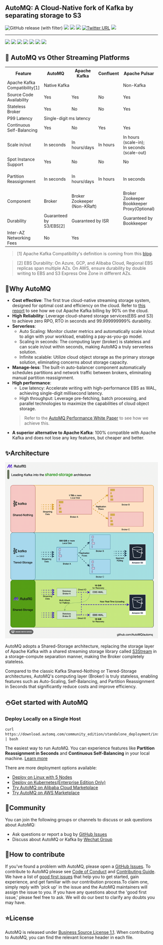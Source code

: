 ## AutoMQ: A Cloud-Native fork of Kafka by separating storage to S3

![GitHub release (with filter)](https://img.shields.io/github/v/release/AutoMQ/automq)
[![](https://img.shields.io/badge/Document-blue)](https://docs.automq.com/docs/automq-s3kafka/YUzOwI7AgiNIgDk1GJAcu6Uanog)
[![](https://img.shields.io/badge/AutoMQ%20vs.%20Kafka(Cost)-yellow)](https://www.automq.com/blog/automq-vs-apache-kafka-a-real-aws-cloud-bill-comparison)
[![](https://img.shields.io/badge/AutoMQ%20vs.%20Kafka(Performance)-orange)](https://docs.automq.com/docs/automq-opensource/IJLQwnVROiS5cUkXfF0cuHnWnNd)
[![Twitter URL](https://img.shields.io/twitter/follow/AutoMQ)](https://twitter.com/intent/follow?screen_name=AutoMQ_Lab)
[![](https://img.shields.io/badge/-%20Wechat%20-red?style=social&logo=discourse)](docs/images/automq-wechat.png)

---

![](https://img.shields.io/badge/AWS-%E2%9C%85-lightgray?logo=amazonaws)
![](https://img.shields.io/badge/Google-%F0%9F%9A%A7-lightyellow?logo=googlecloud)
![](https://img.shields.io/badge/Azure-%F0%9F%9A%A7-lightyellow?logo=microsoftazure)
![](https://img.shields.io/badge/Aliyun-%E2%9C%85-lightgray?logo=alibabacloud)
![](https://img.shields.io/badge/Huawei-%E2%9C%85-lightgray?logo=huawei)
![](https://img.shields.io/badge/Baidu-%E2%9C%85-lightgray?logo=baidu)
![](https://img.shields.io/badge/Tencent-%E2%9C%85-lightgray?logo=tencentqq)

## 🍵 AutoMQ vs Other Streaming Platforms

<table>
  <tr>
    <th>Feature</th>
    <th>AutoMQ</th>
    <th>Apache Kafka</th>
    <th>Confluent</th>
    <th>Apache Pulsar</th>
    <th>Redpanda</th>
    <th>Warpstream</th>
  </tr>
  <tr>
    <td>Apache Kafka Compatibility[1]</td>
    <td colspan="3">Native Kafka</td>
    <td>Non-Kafka</td>
    <td colspan="2">Kafka Protocol</td>
  </tr>
  <tr>
    <td>Source Code Availability</td>
    <td>Yes</td>
    <td>Yes</td>
    <td>No</td>
    <td>Yes</td>
    <td>Yes</td>
    <td>No</td>
  </tr>
  <tr>
    <td>Stateless Broker</td>
    <td>Yes</td>
    <td>No</td>
    <td>No</td>
    <td>Yes</td>
    <td>No</td>
    <td>Yes</td>
  </tr>
  <tr>
    <td>P99 Latency</td>
    <td colspan="5">Single-digit ms latency</td>
    <td><a href="https://www.warpstream.com/blog/warpstream-benchmarks-and-tco">> 1200ms</a></td>
  </tr>
  <tr>
    <td>Continuous Self-Balancing</td>
    <td>Yes</td>
    <td>No</td>
    <td>Yes</td>
    <td>Yes</td>
    <td>Yes</td>
    <td>Yes</td>
  </tr>
  <tr>
    <td>Scale in/out</td>
    <td>In seconds</td>
    <td>In hours/days</td>
    <td>In hours</td>
    <td>In hours<br>(scale-in);<br> In seconds<br>(scale-out)</td>
    <td>In hours<br>In seconds (Enterprise Only)</td>
    <td>In seconds</td>
  </tr>
  <tr>
    <td>Spot Instance Support</td>
    <td>Yes</td>
    <td>No</td>
    <td>No</td>
    <td>No</td>
    <td>No</td>
    <td>Yes</td>
  </tr>
  <tr>
    <td>Partition Reassignment</td>
    <td>In seconds</td>
    <td>In hours/days</td>
    <td>In hours</td>
    <td>In seconds</td>
    <td>In hours<br>In seconds (Enterprise Only)</td>
    <td>In seconds</td>
  </tr>
  <tr>
    <td>Component</td>
    <td>Broker</td>
    <td colspan="2">Broker<br>Zookeeper<br>(Non-KRaft)</td>
    <td>Broker<br>Zookeeper<br>Bookkeeper<br>Proxy(Optional)</td>
    <td>Broker</td>
    <td>Agent<br>MetadataServer</td>
  </tr>
  <tr>
    <td>Durability</td>
    <td>Guaranteed by S3/EBS[2]</td>
    <td colspan="2">Guaranteed by ISR </td>
    <td>Guaranteed by Bookkeeper</td>
    <td>Guaranteed by Raft</td>
    <td>Guaranteed by S3</td>
  </tr>
  <tr>
    <td>Inter-AZ Networking Fees</td>
    <td>No</td>
    <td colspan="4">Yes</td>
    <td>No</td>
  </tr>
</table>


> [1] Apache Kafka Compatibility's definition is coming from this [blog](https://www.kai-waehner.de/blog/2021/05/09/kafka-api-de-facto-standard-event-streaming-like-amazon-s3-object-storage/).

> [2] EBS Durability: On Azure, GCP, and Alibaba Cloud, Regional EBS replicas span multiple AZs. On AWS, ensure durability by double writing to EBS and S3 Express One Zone in different AZs.

## 🔶Why AutoMQ

- **Cost effective**: The first true cloud-native streaming storage system, designed for optimal cost and efficiency on the cloud. Refer to [this report](https://docs.automq.com/docs/automq-opensource/EV6mwoC95ihwRckMsUKcppnqnJb) to see how we cut Apache Kafka billing by 90% on the cloud.
- **High Reliability**: Leverage cloud-shared storage services(EBS and S3) to achieve zero RPO, RTO in seconds and 99.999999999% durability.
- **Serverless**:
  - Auto Scaling: Monitor cluster metrics and automatically scale in/out to align with your workload, enabling a pay-as-you-go model.
  - Scaling in seconds: The computing layer (broker) is stateless and can scale in/out within seconds, making AutoMQ a truly serverless solution.
  - Infinite scalable: Utilize cloud object storage as the primary storage solution, eliminating concerns about storage capacity.
- **Manage-less**: The built-in auto-balancer component automatically schedules partitions and network traffic between brokers, eliminating manual partition reassignment.
- **High performance**:
  - Low latency: Accelerate writing with high-performance EBS as WAL, achieving single-digit millisecond latency.
  - High throughput: Leverage pre-fetching, batch processing, and parallel technologies to maximize the capabilities of cloud object storage.
  > Refer to the [AutoMQ Performance White Paper](https://docs.automq.com/docs/automq-opensource/IJLQwnVROiS5cUkXfF0cuHnWnNd) to see how we achieve this.
- **A superior alternative to Apache Kafka**: 100% compatible with Apache Kafka and does not lose any key features, but cheaper and better.

## ✨Architecture

![image](./docs/images/automq_vs_kafka.gif)

AutoMQ adopts a Shared-Storage architecture, replacing the storage layer of Apache Kafka with a shared streaming storage library called [S3Stream](https://github.com/AutoMQ/automq/tree/main/s3stream) in a storage-compute separation manner, making the Broker completely stateless.

Compared to the classic Kafka Shared-Nothing or Tiered-Storage architectures, AutoMQ's computing layer (Broker) is truly stateless, enabling features such as Auto-Scaling, Self-Balancing, and Partition Reassignment in Seconds that significantly reduce costs and improve efficiency.

## ⛄Get started with AutoMQ

### Deploy Locally on a Single Host
```
curl https://download.automq.com/community_edition/standalone_deployment/install_run.sh | bash
```

The easiest way to run AutoMQ. You can experience features like **Partition Reassignment in Seconds** and **Continuous Self-Balancing** in your local machine. [Learn more](https://docs.automq.com/docs/automq-opensource/EsUBwQei4ilCDjkWb8WcbOZInwc)

There are more deployment options available:
- [Deploy on Linux with 5 Nodes](https://docs.automq.com/docs/automq-opensource/IyXrw3lHriVPdQkQLDvcPGQdnNh)
- [Deploy on Kubernetes(Enterprise Edition Only)](https://docs.automq.com/docs/automq-opensource/KJtLwvdaPi7oznkX3lkcCR7fnte)
- [Try AutoMQ on Alibaba Cloud Marketplace](https://market.aliyun.com/products/55530001/cmgj00065841.html)
- [Try AutoMQ on AWS Marketplace](https://docs.automq.com/docs/automq-onperm/LEGFwYWq7is3jnkLlUBceHYCnp3)

## 💬Community
You can join the following groups or channels to discuss or ask questions about AutoMQ:
- Ask questions or report a bug by [GitHub Issues](https://github.com/AutoMQ/automq/issues)
- Discuss about AutoMQ or Kafka by [Wechat Group](docs/images/automq-wechat.png)


## 👥How to contribute
If you've found a problem with AutoMQ, please open a [GitHub Issues](https://github.com/AutoMQ/automq/issues).
To contribute to AutoMQ please see [Code of Conduct](CODE_OF_CONDUCT.md) and [Contributing Guide](CONTRIBUTING_GUIDE.md).
We have a list of [good first issues](https://github.com/AutoMQ/automq/issues?q=is%3Aissue+is%3Aopen+label%3A%22good+first+issue%22) that help you to get started, gain experience, and get familiar with our contribution process.To claim one, simply reply with 'pick up' in the issue and the AutoMQ maintainers will assign the issue to you. If you have any questions about the 'good first issue,' please feel free to ask. We will do our best to clarify any doubts you may have.

## ⭐License
AutoMQ is released under [Business Source License 1.1](BSL.md). When contributing to AutoMQ, you can find the relevant license header in each file.
